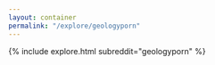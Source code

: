 ```yaml
---
layout: container
permalink: "/explore/geologyporn"
---
```


<link rel="stylesheet" type="text/css" href="/static/css/explore.css">
{% include explore.html subreddit="geologyporn" %}
